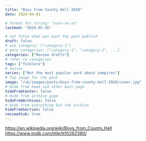 ```yaml
---
title: "Boys From County Hell 2020"
date: 2020-04-01

# format for string: "xxxx-xx-xx"
lastmod: "2024-05-26"

# set false when you want the post publish
draft: false
# one category: ["category-1"]
# more categories: ["category-1", "category-2", ...]
categories: ["Review drafts"]
# refer to categories
tags: ["folklore"]
# seires
series: ["Not the most popular work about vampires"]
# Top image for the post
image: "/uk/images/posts/boys-from-county-hell-2020/cover.jpg"
# Hide from home and other main page
hideFromCenter: false
# Hide from archive page
hideFromArchives: false
# Hide from everything but the archive
hideFromSection: false
reviewStub: true
---
```

https://en.wikipedia.org/wiki/Boys_from_County_Hell
https://www.imdb.com/title/tt10262380/
<!--more-->